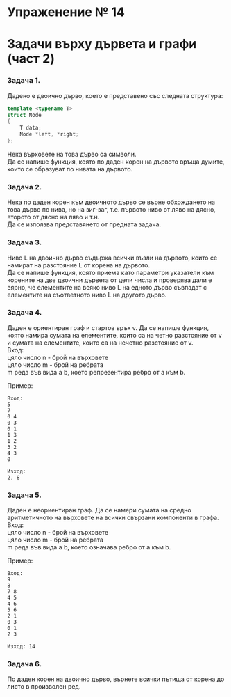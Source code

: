 # Упраженение № 14
# Задачи върху дървета и графи (част 2)

### Задача 1.
Дадено е двоично дърво, което е представено със следната структура: <br />

```cpp
template <typename T>
struct Node 
{
    T data;
    Node *left, *right;
};
```

Нека върховете на това дърво са символи. <br />
Да се напише функция, която по даден корен на дървото връща думите, които се образуват по нивата на дървото. <br />

### Задача 2.
Нека по даден корен към двоичното дърво се върне обхождането на това дърво по нива, но на зиг-заг, т.е. първото ниво от ляво на дясно, второто от дясно на ляво и т.н. <br />
Да се използва представянето от предната задача.

### Задача 3.
Ниво L на двоично дърво съдържа всички възли на дървото, които се намират на разстояние L от корена на дървото. <br />
Да се напише функция, която приема като параметри указатели към корените на две двоични дървета от цели числа и проверява дали е вярно, че елементите на всяко ниво L на едното дърво съвпадат с елементите на съответното ниво L на другото дърво.

### Задача 4.
Даден е ориентиран граф и стартов връх v. Да се напише функция, която намира сумата на елементите, които са на четно разстояние от v и сумата на елементите, които са на нечетно разстояние от v. 
<br />
Вход: <br />
цяло число n - брой на върховете <br />
цяло число m - брой на ребрата <br />
m реда във вида a b, което репрезентира ребро от а към b. <br />

Пример: <br />

    Вход: 
    5
    7
    0 4 
    0 3
    0 1
    1 3
    1 2
    3 2
    4 3
    0

    Изход: 
    2, 8	

### Задача 5.
Даден е неориентиран граф. Да се намери сумата на средно аритметичното на върховете на всички свързани компоненти в графа.
<br />
Вход: <br />
цяло число n - брой на върховете <br />
цяло число m - брой на ребрата <br />
m реда във вида a b, което означава ребро от а към b. <br />

Пример: <br />

    Вход:
    9
    8
    7 8 
    4 5
    4 6
    5 6
    2 1
    0 3
    0 1
    2 3

    Изход: 14

### Задача 6.
По даден корен на двоично дърво, върнете всички пътища от корена до листо в произволен ред.

